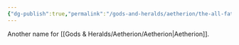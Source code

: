 ```yaml
---
{"dg-publish":true,"permalink":"/gods-and-heralds/aetherion/the-all-father/","updated":"2024-12-31T21:35:55.347+00:00"}
---
```


Another name for [[Gods & Heralds/Aetherion/Aetherion\|Aetherion]].

